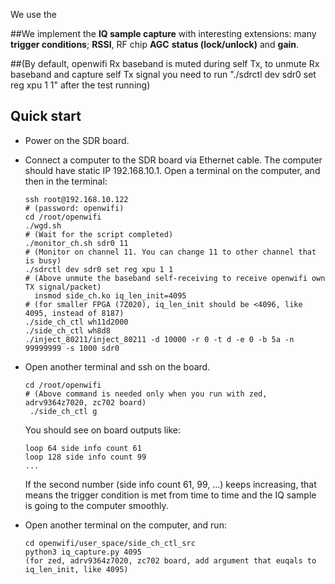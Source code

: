 <!--
Author: Leonardo Lanante
SPDX-FileCopyrightText: 2024 Leonardo Lanante
SPDX-License-Identifier: ISC
-->

<!--
Author: Xianjun jiao
SPDX-FileCopyrightText: 2019 UGent
SPDX-License-Identifier: AGPL-3.0-or-later
-->

We use the 

##We implement the **IQ sample capture** with interesting extensions: many **trigger conditions**; **RSSI**, RF chip **AGC** **status (lock/unlock)** and **gain**.

##(By default, openwifi Rx baseband is muted during self Tx, to unmute Rx baseband and capture self Tx signal you need to run "./sdrctl dev sdr0 set reg xpu 1 1" after the test running)

## Quick start
- Power on the SDR board.
- Connect a computer to the SDR board via Ethernet cable. The computer should have static IP 192.168.10.1. Open a terminal on the computer, and then in the terminal:
  ```
  ssh root@192.168.10.122
  # (password: openwifi)
  cd /root/openwifi
  ./wgd.sh
  # (Wait for the script completed)
  ./monitor_ch.sh sdr0 11
  # (Monitor on channel 11. You can change 11 to other channel that is busy)
  ./sdrctl dev sdr0 set reg xpu 1 1
  # (Above unmute the baseband self-receiving to receive openwifi own TX signal/packet)
    insmod side_ch.ko iq_len_init=4095
  # (for smaller FPGA (7Z020), iq_len_init should be <4096, like 4095, instead of 8187)
  ./side_ch_ctl wh11d2000
  ./side_ch_ctl wh8d8
  ./inject_80211/inject_80211 -d 10000 -r 0 -t d -e 0 -b 5a -n 99999999 -s 1000 sdr0
  ```

- Open another terminal and ssh on the board.
  ```
  cd /root/openwifi
  # (Above command is needed only when you run with zed, adrv9364z7020, zc702 board)
   ./side_ch_ctl g
  ```
  You should see on board outputs like:
  ```
  loop 64 side info count 61
  loop 128 side info count 99
  ...
  ```
  If the second number (side info count 61, 99, ...) keeps increasing, that means the trigger condition is met from time to time and the IQ sample is going to the computer smoothly.
  
- Open another terminal on the computer, and run:
  ```
  cd openwifi/user_space/side_ch_ctl_src
  python3 iq_capture.py 4095
  (for zed, adrv9364z7020, zc702 board, add argument that euqals to iq_len_init, like 4095)
  ```

